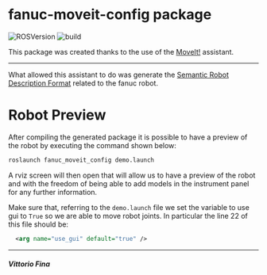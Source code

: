 # fanuc-moveit-config package

![ROSVersion](https://img.shields.io/badge/ROS-melodic-blue)
![build](https://img.shields.io/badge/build-passed-success)

This package was created thanks to the use of the [MoveIt!](http://docs.ros.org/en/kinetic/api/moveit_tutorials/html/doc/setup_assistant/setup_assistant_tutorial.html) assistant.
____

What allowed this assistant to do was generate the [Semantic Robot Description Format](http://wiki.ros.org/srdf) related to the fanuc robot.

# Robot Preview

After compiling the generated package it is possible to have a preview of the robot by executing the command shown below:

```bash
roslaunch fanuc_moveit_config demo.launch
```

A rviz screen will then open that will allow us to have a preview of the robot and with the freedom of being able to add models in the instrument panel for any further information.

Make sure that, referring to the ```demo.launch``` file we set the variable to use gui to ```True``` so we are able to move robot joints. In particular the line 22 of this file should be:
```xml
  <arg name="use_gui" default="true" />
```
___
##### Vittorio Fina